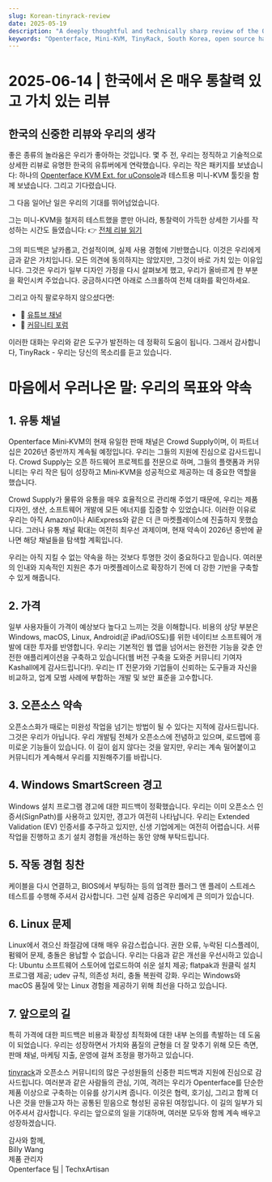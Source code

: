 ```yaml
---
slug: Korean-tinyrack-review
date: 2025-05-19
description: "A deeply thoughtful and technically sharp review of the Openterface Mini-KVM from South Korea's TinyRack community, followed by a transparent and heartfelt response from our team. This exchange highlights real-world usage feedback, our open-source commitment, and the shared journey of improving tools through community collaboration."
keywords: "Openterface, Mini-KVM, TinyRack, South Korea, open source hardware, USB KVM, Linux support, community review, honest feedback, tech review, Windows KVM, open hardware response, Crowd Supply, GitHub, development roadmap"
---
```


# 2025-06-14 | 한국에서 온 매우 통찰력 있고 가치 있는 리뷰

## 한국의 신중한 리뷰와 우리의 생각

좋은 종류의 놀라움은 우리가 좋아하는 것입니다. 몇 주 전, 우리는 정직하고 기술적으로 상세한 리뷰로 유명한 한국의 유튜버에게 연락했습니다. 우리는 작은 패키지를 보냈습니다: 하나의 [Openterface KVM Ext. for uConsole](https://shop.techxartisan.com/products/openterface-kvm-ext-for-uconsole)과 테스트용 미니-KVM 툴킷을 함께 보냈습니다. 그리고 기다렸습니다.

그 다음 일어난 일은 우리의 기대를 뛰어넘었습니다.

그는 미니-KVM을 철저히 테스트했을 뿐만 아니라, 통찰력이 가득한 상세한 기사를 작성하는 시간도 들였습니다:
👉 [전체 리뷰 읽기](https://tinyrack.kr/review/openterface)

그의 피드백은 날카롭고, 건설적이며, 실제 사용 경험에 기반했습니다. 이것은 우리에게 금과 같은 가치입니다. 모든 의견에 동의하지는 않았지만, 그것이 바로 가치 있는 이유입니다. 그것은 우리가 일부 디자인 가정을 다시 살펴보게 했고, 우리가 올바르게 한 부분을 확인시켜 주었습니다. 궁금하시다면 아래로 스크롤하여 전체 대화를 확인하세요.

그리고 아직 팔로우하지 않으셨다면:
- 🎥 [유튜브 채널](https://youtube.com/@tinyrack)
- 💬 [커뮤니티 포럼](https://forum.tinyrack.kr)

이러한 대화는 우리와 같은 도구가 발전하는 데 정확히 도움이 됩니다. 그래서 감사합니다, TinyRack - 우리는 당신의 목소리를 듣고 있습니다.

# 마음에서 우러나온 말: 우리의 목표와 약속

## 1. 유통 채널
Openterface Mini‑KVM의 현재 유일한 판매 채널은 Crowd Supply이며, 이 파트너십은 2026년 중반까지 계속될 예정입니다. 우리는 그들의 지원에 진심으로 감사드립니다. Crowd Supply는 오픈 하드웨어 프로젝트를 전문으로 하며, 그들의 플랫폼과 커뮤니티는 우리 작은 팀이 성장하고 Mini‑KVM을 성공적으로 제공하는 데 중요한 역할을 했습니다.

Crowd Supply가 물류와 유통을 매우 효율적으로 관리해 주었기 때문에, 우리는 제품 디자인, 생산, 소프트웨어 개발에 모든 에너지를 집중할 수 있었습니다. 이러한 이유로 우리는 아직 Amazon이나 AliExpress와 같은 더 큰 마켓플레이스에 진출하지 못했습니다. 그러나 유통 채널 확대는 여전히 최우선 과제이며, 현재 약속이 2026년 중반에 끝나면 해당 채널들을 탐색할 계획입니다.

우리는 아직 지킬 수 없는 약속을 하는 것보다 투명한 것이 중요하다고 믿습니다. 여러분의 인내와 지속적인 지원은 추가 마켓플레이스로 확장하기 전에 더 강한 기반을 구축할 수 있게 해줍니다.

## 2. 가격
일부 사용자들이 가격이 예상보다 높다고 느끼는 것을 이해합니다. 비용의 상당 부분은 Windows, macOS, Linux, Android(곧 iPad/iOS도)를 위한 네이티브 소프트웨어 개발에 대한 투자를 반영합니다. 우리는 기본적인 웹 앱을 넘어서는 완전한 기능을 갖춘 안전한 애플리케이션을 구축하고 있습니다(웹 버전 구축을 도와준 커뮤니티 기여자 Kashall에게 감사드립니다!). 우리는 IT 전문가와 기업들이 신뢰하는 도구들과 자신을 비교하고, 업계 모범 사례에 부합하는 개발 및 보안 표준을 고수합니다.

## 3. 오픈소스 약속
오픈소스화가 때로는 미완성 작업을 넘기는 방법이 될 수 있다는 지적에 감사드립니다. 그것은 우리가 아닙니다. 우리 개발팀 전체가 오픈소스에 전념하고 있으며, 로드맵에 흥미로운 기능들이 있습니다. 이 길이 쉽지 않다는 것을 알지만, 우리는 계속 밀어붙이고 커뮤니티가 계속해서 우리를 지원해주기를 바랍니다.

## 4. Windows SmartScreen 경고
Windows 설치 프로그램 경고에 대한 피드백이 정확했습니다. 우리는 이미 오픈소스 인증서(SignPath)를 사용하고 있지만, 경고가 여전히 나타납니다. 우리는 Extended Validation (EV) 인증서를 추구하고 있지만, 신생 기업에게는 여전히 어렵습니다. 서류 작업을 진행하고 초기 설치 경험을 개선하는 동안 양해 부탁드립니다.

## 5. 작동 경험 칭찬
케이블을 다시 연결하고, BIOS에서 부팅하는 등의 엄격한 플러그 앤 플레이 스트레스 테스트를 수행해 주셔서 감사합니다. 그런 실제 검증은 우리에게 큰 의미가 있습니다.

## 6. Linux 문제
Linux에서 겪으신 좌절감에 대해 매우 유감스럽습니다. 권한 오류, 누락된 디스플레이, 펌웨어 문제, 충돌은 용납할 수 없습니다. 우리는 다음과 같은 개선을 우선시하고 있습니다: Ubuntu 소프트웨어 스토어에 업로드하여 쉬운 설치 제공; flatpak과 원클릭 설치 프로그램 제공; udev 규칙, 의존성 처리, 충돌 복원력 강화. 우리는 Windows와 macOS 품질에 맞는 Linux 경험을 제공하기 위해 최선을 다하고 있습니다.

## 7. 앞으로의 길
특히 가격에 대한 피드백은 비용과 확장성 최적화에 대한 내부 논의를 촉발하는 데 도움이 되었습니다. 우리는 성장하면서 가치와 품질의 균형을 더 잘 맞추기 위해 모든 측면, 판매 채널, 마케팅 지출, 운영에 걸쳐 조정을 평가하고 있습니다.

[tinyrack](https://www.youtube.com/@tinyrack)과 오픈소스 커뮤니티의 많은 구성원들의 신중한 피드백과 지원에 진심으로 감사드립니다. 여러분과 같은 사람들의 관심, 기여, 격려는 우리가 Openterface를 단순한 제품 이상으로 구축하는 이유를 상기시켜 줍니다. 이것은 협력, 호기심, 그리고 함께 더 나은 것을 만들고자 하는 공통된 믿음으로 형성된 공유된 여정입니다. 이 길의 일부가 되어주셔서 감사합니다. 우리는 앞으로의 일을 기대하며, 여러분 모두와 함께 계속 배우고 성장하겠습니다.

감사와 함께,  
Billy Wang  
제품 관리자  
Openterface 팀 | TechxArtisan